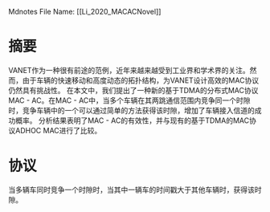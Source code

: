  Mdnotes File Name: [[Li_2020_MACACNovel]]

# 摘要
VANET作为一种很有前途的范例，近年来越来越受到工业界和学术界的关注。然而，由于车辆的快速移动和高度动态的拓扑结构，为VANET设计高效的MAC协议仍然具有挑战性。
在本文中，我们提出了一种新的基于TDMA的分布式MAC协议MAC - AC。在MAC - AC中，当多个车辆在其两跳通信范围内竞争同一个时隙时，竞争车辆中的一个可以通过简单的方法获得该时隙，增加了车辆接入信道的成功概率。
分析结果表明了MAC - AC的有效性，并与现有的基于TDMA的MAC协议ADHOC MAC进行了比较。
# 协议
当多辆车同时竞争一个时隙时，当其中一辆车的时间戳大于其他车辆时，获得该时隙。
